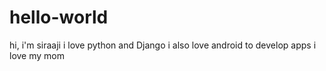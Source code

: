 # hello-world
hi, i'm siraaji i love python and Django
i also love android to develop apps
i love my mom
